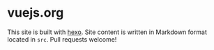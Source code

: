 ﻿# vuejs.org

This site is built with [hexo](http://hexo.io/). Site content is written in Markdown format located in `src`. Pull requests welcome!
